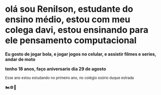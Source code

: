 # olá sou Renilson, estudante do ensino médio, estou com meu colega davi, estou ensinando para ele pensamento computacional

**Eu gosto de jogar bola, e jogar jogos no celular, e assistir filmes e series, andar de moto**

**tenho 18 anos, faço aniversario dia 29 de agosto**

<sub>Esse ano estou estudando no primeiro ano, no colégio osório duque estrada

🏍️⚽🎠

 
